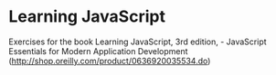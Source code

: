 # Learning JavaScript

Exercises for the book Learning JavaScript, 3rd edition, - JavaScript Essentials for Modern Application Development
(http://shop.oreilly.com/product/0636920035534.do)
